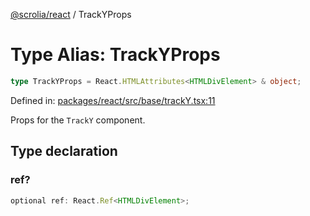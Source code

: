[@scrolia/react](../README.md) / TrackYProps

# Type Alias: TrackYProps

```ts
type TrackYProps = React.HTMLAttributes<HTMLDivElement> & object;
```

Defined in: [packages/react/src/base/trackY.tsx:11](https://github.com/alpheustangs/scrolia/blob/e478c3598c4b753ead9de3dc691e6078680b80a3/packages/react/src/base/trackY.tsx#L11)

Props for the `TrackY` component.

## Type declaration

### ref?

```ts
optional ref: React.Ref<HTMLDivElement>;
```

